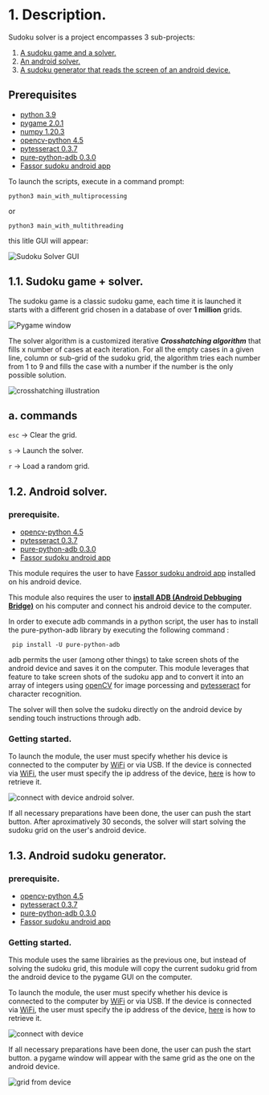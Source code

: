 # 1. Description.



Sudoku solver is a project encompasses 3 sub-projects:

1. [A sudoku game and a solver.](#11-sudoku-game--solver)
2. [An android solver.](#12-android-solver)
3. [A sudoku generator that reads the screen of an android device.](#13-android-sudoku-generator)
    
## Prerequisites

- [python 3.9](https://www.python.org/downloads/)
- [pygame 2.0.1](https://www.pygame.org/wiki/GettingStarted)
- [numpy 1.20.3](https://numpy.org/install/)
- [opencv-python 4.5](https://pypi.org/project/opencv-python/)
- [pytesseract 0.3.7](https://pypi.org/project/pytesseract/)
- [pure-python-adb 0.3.0](https://pypi.org/project/pure-python-adb/)
- [Fassor sudoku android app](https://play.google.com/store/apps/details?id=com.fassor.android.sudoku&hl=en&gl=US)


To launch the scripts, execute in a command prompt:

`python3 main_with_multiprocessing`

or

`python3 main_with_multithreading`

this litle GUI will appear: 

![Sudoku Solver GUI](https://user-images.githubusercontent.com/39918471/129479529-59ed756a-a1df-4de3-9422-094d0d90b626.png)

  
## 1.1. Sudoku game + solver.

The sudoku game is a classic sudoku game, each time it is launched it starts with a different grid chosen in a database of over **1 million** grids.

![Pygame window](https://user-images.githubusercontent.com/39918471/129479544-09f413ef-57df-466a-a715-d8562f74dbcd.png)

The solver algorithm is a customized iterative _**Crosshatching algorithm**_ that fills x number of cases at each iteration.
For all the empty cases in a given line, column or sub-grid of the sudoku grid, the algorithm tries each number from 1 to 9 and fills the case with a number if the number is the only possible solution.

![crosshatching illustration](https://user-images.githubusercontent.com/39918471/129479561-bff3f307-f955-4ce4-8121-490c35707b62.png)
## a. commands

`esc` → Clear the grid.

`s` → Launch the solver.

`r` → Load a random grid.
## 1.2. Android solver.
### prerequisite.
- [opencv-python 4.5](https://pypi.org/project/opencv-python/)
- [pytesseract 0.3.7](https://pypi.org/project/pytesseract/)
- [pure-python-adb 0.3.0](https://pypi.org/project/pure-python-adb/)
- [Fassor sudoku android app](https://play.google.com/store/apps/details?id=com.fassor.android.sudoku&hl=en&gl=US)


This module requires the user to have [Fassor sudoku android app](https://play.google.com/store/apps/details?id=com.fassor.android.sudoku&hl=en&gl=US) installed on his android device.

This module also requires the user to  [**install ADB (Android Debbuging Bridge)**](https://www.xda-developers.com/install-adb-windows-macos-linux/) on his computer and connect his android device to the computer. 

In order to execute adb commands in a python script, the user has to install the pure-python-adb library by executing the following command :

``` pip install -U pure-python-adb```

adb permits the user (among other things) to take screen shots of the android device and saves it on the computer. This module leverages that feature to take screen shots of the sudoku app and to convert it into an array of integers using [openCV](https://pypi.org/project/opencv-python/) for image porcessing and [pytesseract](https://pypi.org/project/pytesseract/) for character recognition.

The solver will then solve the sudoku directly on the android device by sending touch instructions through adb.

### Getting started.
To launch the module, the user must specify whether his device is connected to the computer by [WiFi](https://help.famoco.com/developers/dev-env/adb-over-wifi/) or via USB.
If the device is connected via [WiFi](https://help.famoco.com/developers/dev-env/adb-over-wifi/), the user must specify the ip address of the device, [here](https://help.simpletelly.com/article/329-how-to-find-your-android-device-ip-address) is how to retrieve it.

![connect with device android solver.](https://user-images.githubusercontent.com/39918471/129479586-c326c829-0c19-49fb-8133-0d6800d59aea.png)

If all necessary preparations have been done, the user can push the start button. After aproximatively 30 seconds, the solver will start solving the sudoku grid on the user's android device.
## 1.3. Android sudoku generator.

### prerequisite.
- [opencv-python 4.5](https://pypi.org/project/opencv-python/)
- [pytesseract 0.3.7](https://pypi.org/project/pytesseract/)
- [pure-python-adb 0.3.0](https://pypi.org/project/pure-python-adb/)
- [Fassor sudoku android app](https://play.google.com/store/apps/details?id=com.fassor.android.sudoku&hl=en&gl=US)


### Getting started.
This module uses the same librairies as the previous one, but instead of solving the sudoku grid, this module will copy the current sudoku grid from the android device to the pygame GUI on the computer.

To launch the module, the user must specify whether his device is connected to the computer by [WiFi](https://help.famoco.com/developers/dev-env/adb-over-wifi/) or via USB.
If the device is connected via [WiFi](https://help.famoco.com/developers/dev-env/adb-over-wifi/), the user must specify the ip address of the device, [here](https://help.simpletelly.com/article/329-how-to-find-your-android-device-ip-address) is how to retrieve it.

![connect with device](https://user-images.githubusercontent.com/39918471/129479909-a5e04482-47ec-4fb8-a5a2-46b5ba56ae8c.png)

If all necessary preparations have been done, the user can push the start button. a pygame window will appear with the same grid as the one on the android device.

![grid from device](https://user-images.githubusercontent.com/39918471/129479617-829d6bc2-a278-490f-b8b6-6f5d547a7c27.png)
